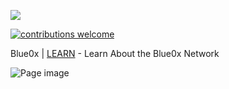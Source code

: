 ![](https://dcbadge.vercel.app/api/shield/224936648322842624)

[![contributions welcome](https://img.shields.io/badge/contributions-welcome-brightgreen.svg?style=flat)](https://github.com/theBlue0x/docs/issues)


Blue0x | [LEARN](https://learn.blue0x.com) - Learn About the Blue0x Network

![Page image](https://i.imgur.com/Fk7lhAS.png)
